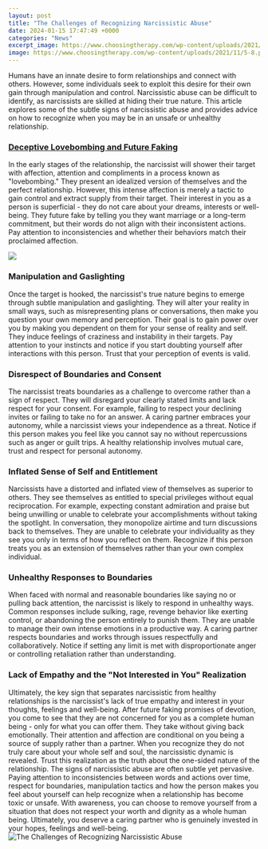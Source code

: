 ```yaml
---
layout: post
title: "The Challenges of Recognizing Narcissistic Abuse"
date: 2024-01-15 17:47:49 +0000
categories: "News"
excerpt_image: https://www.choosingtherapy.com/wp-content/uploads/2021/11/5-8.png
image: https://www.choosingtherapy.com/wp-content/uploads/2021/11/5-8.png
---
```


Humans have an innate desire to form relationships and connect with others. However, some individuals seek to exploit this desire for their own gain through manipulation and control. Narcissistic abuse can be difficult to identify, as narcissists are skilled at hiding their true nature. This article explores some of the subtle signs of narcissistic abuse and provides advice on how to recognize when you may be in an unsafe or unhealthy relationship. 
### [Deceptive Lovebombing and Future Faking](https://store.fi.io.vn/womens-crazy-beagle-lady-dog-lover-v-neck-t-shirt/men&)
In the early stages of the relationship, the narcissist will shower their target with affection, attention and compliments in a process known as "lovebombing." They present an idealized version of themselves and the perfect relationship. However, this intense affection is merely a tactic to gain control and extract supply from their target. Their interest in you as a person is superficial - they do not care about your dreams, interests or well-being. They future fake by telling you they want marriage or a long-term commitment, but their words do not align with their inconsistent actions. Pay attention to inconsistencies and whether their behaviors match their proclaimed affection.

![](https://www.verywellhealth.com/thmb/-UacVGOabt5r9IQJKNwP3e6twgc=/1500x1000/filters:no_upscale():max_bytes(150000):strip_icc()/Narcissistic-abuse-recovery-challenges-and-treatment-5210945_final_rev_02-e8637393b06a48d0a35e3e87ee0bbcf3.jpg)
### **Manipulation and Gaslighting** 
Once the target is hooked, the narcissist's true nature begins to emerge through subtle manipulation and gaslighting. They will alter your reality in small ways, such as misrepresenting plans or conversations, then make you question your own memory and perception. Their goal is to gain power over you by making you dependent on them for your sense of reality and self. They induce feelings of craziness and instability in their targets. Pay attention to your instincts and notice if you start doubting yourself after interactions with this person. Trust that your perception of events is valid.
### **Disrespect of Boundaries and Consent**
The narcissist treats boundaries as a challenge to overcome rather than a sign of respect. They will disregard your clearly stated limits and lack respect for your consent. For example, failing to respect your declining invites or failing to take no for an answer. A caring partner embraces your autonomy, while a narcissist views your independence as a threat. Notice if this person makes you feel like you cannot say no without repercussions such as anger or guilt trips. A healthy relationship involves mutual care, trust and respect for personal autonomy. 
### **Inflated Sense of Self and Entitlement**
Narcissists have a distorted and inflated view of themselves as superior to others. They see themselves as entitled to special privileges without equal reciprocation. For example, expecting constant admiration and praise but being unwilling or unable to celebrate your accomplishments without taking the spotlight. In conversation, they monopolize airtime and turn discussions back to themselves. They are unable to celebrate your individuality as they see you only in terms of how you reflect on them. Recognize if this person treats you as an extension of themselves rather than your own complex individual.
### **Unhealthy Responses to Boundaries**  
When faced with normal and reasonable boundaries like saying no or pulling back attention, the narcissist is likely to respond in unhealthy ways. Common responses include sulking, rage, revenge behavior like exerting control, or abandoning the person entirely to punish them. They are unable to manage their own intense emotions in a productive way. A caring partner respects boundaries and works through issues respectfully and collaboratively. Notice if setting any limit is met with disproportionate anger or controlling retaliation rather than understanding.
### **Lack of Empathy and the "Not Interested in You" Realization**
Ultimately, the key sign that separates narcissistic from healthy relationships is the narcissist's lack of true empathy and interest in your thoughts, feelings and well-being. After future faking promises of devotion, you come to see that they are not concerned for you as a complete human being - only for what you can offer them. They take without giving back emotionally. Their attention and affection are conditional on you being a source of supply rather than a partner. When you recognize they do not truly care about your whole self and soul, the narcissistic dynamic is revealed. Trust this realization as the truth about the one-sided nature of the relationship.
The signs of narcissistic abuse are often subtle yet pervasive. Paying attention to inconsistencies between words and actions over time, respect for boundaries, manipulation tactics and how the person makes you feel about yourself can help recognize when a relationship has become toxic or unsafe. With awareness, you can choose to remove yourself from a situation that does not respect your worth and dignity as a whole human being. Ultimately, you deserve a caring partner who is genuinely invested in your hopes, feelings and well-being.
![The Challenges of Recognizing Narcissistic Abuse](https://www.choosingtherapy.com/wp-content/uploads/2021/11/5-8.png)